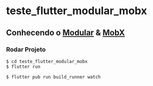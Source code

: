 # teste_flutter_modular_mobx

## Conhecendo o [Modular](https://github.com/Flutterando/modular) & [MobX](https://github.com/mobxjs/mobx.dart)

### Rodar Projeto

```shell
$ cd teste_flutter_modular_mobx
$ flutter run
```

```shell
$ flutter pub run build_runner watch
```